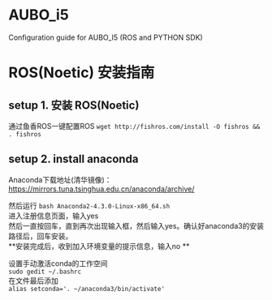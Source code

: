 # AUBO_i5
Configuration guide for AUBO_I5 (ROS and PYTHON SDK)

# ROS(Noetic) 安装指南

## setup 1. 安装 ROS(Noetic)
通过鱼香ROS一键配置ROS
`wget http://fishros.com/install -O fishros && . fishros`

## setup 2. install anaconda
Anaconda下载地址(清华镜像)：<https://mirrors.tuna.tsinghua.edu.cn/anaconda/archive/> 

然后运行
`bash Anaconda2-4.3.0-Linux-x86_64.sh`  
进入注册信息页面，输入yes   
然后一直按回车，直到再次出现输入框，然后输入yes。确认好anaconda3的安装路径后，回车安装。  
**安装完成后，收到加入环境变量的提示信息，输入no **  

设置手动激活conda的工作空间  
`sudo gedit ~/.bashrc`  
在文件最后添加  
`alias setconda='. ~/anaconda3/bin/activate'`
